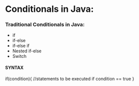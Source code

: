 # Conditionals in Java:
### Traditional Conditionals in Java:
* if
* if-else 
* if-else if 
* Nested if-else 
* Switch 
#### SYNTAX ####
if(condition){
    //statements to be executed if condition == true
}